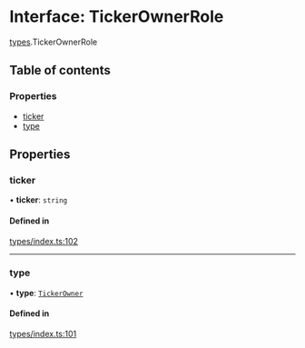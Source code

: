 # Interface: TickerOwnerRole

[types](../wiki/types).TickerOwnerRole

## Table of contents

### Properties

- [ticker](../wiki/types.TickerOwnerRole#ticker)
- [type](../wiki/types.TickerOwnerRole#type)

## Properties

### ticker

• **ticker**: `string`

#### Defined in

[types/index.ts:102](https://github.com/PolymeshAssociation/polymesh-sdk/blob/3d14e829/src/types/index.ts#L102)

___

### type

• **type**: [`TickerOwner`](../wiki/types.RoleType#tickerowner)

#### Defined in

[types/index.ts:101](https://github.com/PolymeshAssociation/polymesh-sdk/blob/3d14e829/src/types/index.ts#L101)
